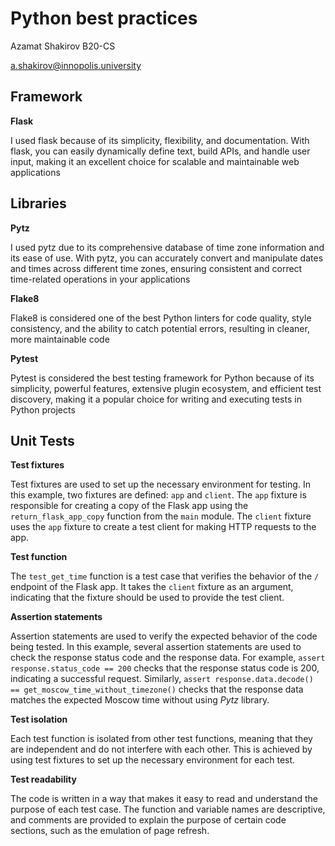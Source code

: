 # Python best practices

Azamat Shakirov B20-CS

a.shakirov@innopolis.university



## Framework

**Flask**

I used flask because of its simplicity, flexibility, and documentation. With flask, you can easily dynamically define text, build APIs, and handle user input, making it an excellent choice for scalable and maintainable web applications

##  Libraries

**Pytz**

 I used pytz due to its comprehensive database of time zone information and its ease of use. With pytz, you can accurately convert and manipulate dates and times across different time zones, ensuring consistent and correct time-related operations in your applications

**Flake8**

Flake8 is considered one of the best Python linters for code quality, style consistency, and the ability to catch potential errors, resulting in cleaner, more maintainable code

**Pytest**

Pytest is considered the best testing framework for Python because of its simplicity, powerful features, extensive plugin ecosystem, and efficient test discovery, making it a popular choice for writing and executing tests in Python projects



## Unit Tests

**Test fixtures** 

Test fixtures are used to set up the necessary environment for testing. In this example, two fixtures are defined: `app` and `client`. The `app` fixture is responsible for creating a copy of the Flask app using the `return_flask_app_copy` function from the `main` module. The `client` fixture uses the `app` fixture to create a test client for making HTTP requests to the app.

**Test function**

The `test_get_time` function is a test case that verifies the behavior of the `/` endpoint of the Flask app. It takes the `client` fixture as an argument, indicating that the fixture should be used to provide the test client.

**Assertion statements**

Assertion statements are used to verify the expected behavior of the code being tested. In this example, several assertion statements are used to check the response status code and the response data. For example, `assert response.status_code == 200` checks that the response status code is 200, indicating a successful request. Similarly, `assert response.data.decode() == get_moscow_time_without_timezone()` checks that the response data matches the expected Moscow time without using *Pytz* library.

**Test isolation**

Each test function is isolated from other test functions, meaning that they are independent and do not interfere with each other. This is achieved by using test fixtures to set up the necessary environment for each test.

**Test readability**

The code is written in a way that makes it easy to read and understand the purpose of each test case. The function and variable names are descriptive, and comments are provided to explain the purpose of certain code sections, such as the emulation of page refresh.